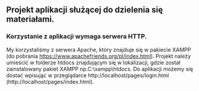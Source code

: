 ## Projekt aplikacji służącej do dzielenia się materiałami.
### Korzystanie z aplikacji wymaga serwera HTTP.
My korzystaliśmy z serwera Apache, który znajduje się w pakiecie XAMPP (do pobrania https://www.apachefriends.org/pl/index.html).
Projekt należy umieścić w folderze htdocs znajdującym się w lokalizacji, gdzie został zainstalowany pakiet XAMPP np.C:\xampp\htdocs\.
Do aplikacji możemy się dostać wpisując w przeglądarce http://localhost/pages/login.html (http://localhost/pages/index.html).
